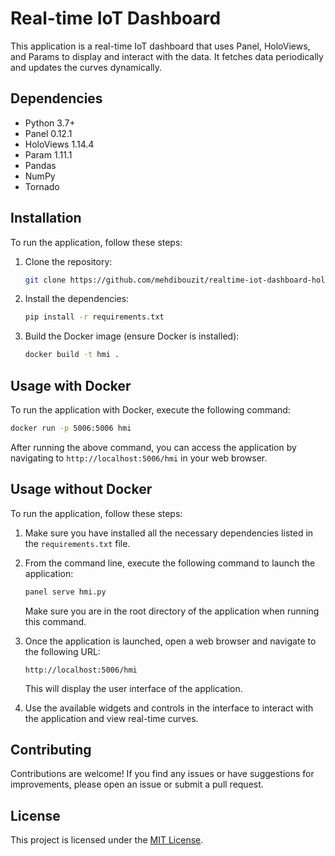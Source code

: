 # Real-time IoT Dashboard

This application is a real-time IoT dashboard that uses Panel, HoloViews, and Params to display and interact with the data. It fetches data periodically and updates the curves dynamically.

## Dependencies

- Python 3.7+
- Panel 0.12.1
- HoloViews 1.14.4
- Param 1.11.1
- Pandas
- NumPy
- Tornado

## Installation

To run the application, follow these steps:

1. Clone the repository:

   ```bash
   git clone https://github.com/mehdibouzit/realtime-iot-dashboard-holoviz.git
   ```

2. Install the dependencies:

   ```bash
   pip install -r requirements.txt
   ```

3. Build the Docker image (ensure Docker is installed):

   ```bash
   docker build -t hmi .
   ```

## Usage with Docker

To run the application with Docker, execute the following command:

```bash
docker run -p 5006:5006 hmi
```

After running the above command, you can access the application by navigating to `http://localhost:5006/hmi` in your web browser.

## Usage without Docker

To run the application, follow these steps:

1. Make sure you have installed all the necessary dependencies listed in the `requirements.txt` file.

2. From the command line, execute the following command to launch the application:

   ```bash
   panel serve hmi.py
   ```

   Make sure you are in the root directory of the application when running this command.

3. Once the application is launched, open a web browser and navigate to the following URL:

   ```
   http://localhost:5006/hmi
   ```

   This will display the user interface of the application.

4. Use the available widgets and controls in the interface to interact with the application and view real-time curves.

## Contributing

Contributions are welcome! If you find any issues or have suggestions for improvements, please open an issue or submit a pull request.

## License

This project is licensed under the [MIT License](LICENSE).
```

